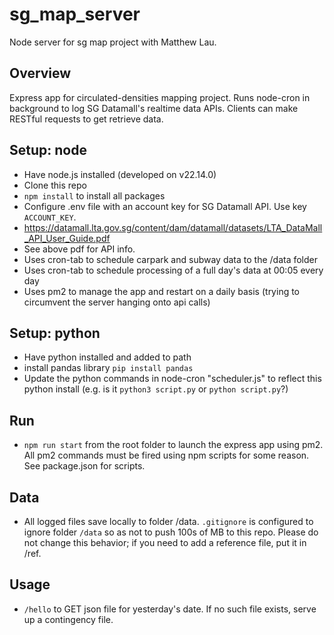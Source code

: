 # sg_map_server
Node server for sg map project with Matthew Lau.

## Overview
Express app for circulated-densities mapping project. Runs node-cron in background to log SG Datamall's realtime data APIs. Clients can make RESTful requests to get retrieve data. 

## Setup: node
- Have node.js installed (developed on v22.14.0)
- Clone this repo
- `npm install` to install all packages
- Configure .env file with an account key for SG Datamall API. Use key `ACCOUNT_KEY`.
- https://datamall.lta.gov.sg/content/dam/datamall/datasets/LTA_DataMall_API_User_Guide.pdf 
- See above pdf for API info. 
- Uses cron-tab to schedule carpark and subway data to the /data folder
- Uses cron-tab to schedule processing of a full day's data at 00:05 every day
- Uses pm2 to manage the app and restart on a daily basis (trying to circumvent the server hanging onto api calls)

## Setup: python
- Have python installed and added to path
- install pandas library `pip install pandas`
- Update the python commands in node-cron "scheduler.js" to reflect this python install (e.g. is it `python3 script.py` or `python script.py`?)

## Run
- `npm run start` from the root folder to launch the express app using pm2. All pm2 commands must be fired using npm scripts for some reason. See package.json for scripts. 

## Data
- All logged files save locally to folder /data. `.gitignore` is configured to ignore folder `/data` so as not to push 100s of MB to this repo. Please do not change this behavior; if you need to add a reference file, put it in /ref. 

## Usage
- `/hello` to GET json file for yesterday's date. If no such file exists, serve up a contingency file.